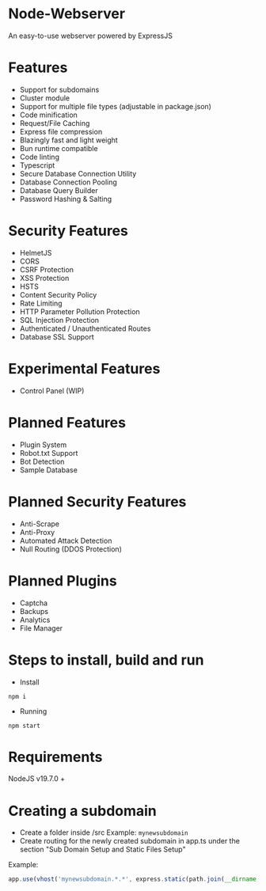 # Node-Webserver
An easy-to-use webserver powered by ExpressJS

# Features
- Support for subdomains
- Cluster module
- Support for multiple file types (adjustable in package.json)
- Code minification
- Request/File Caching
- Express file compression
- Blazingly fast and light weight
- Bun runtime compatible
- Code linting
- Typescript
- Secure Database Connection Utility
- Database Connection Pooling
- Database Query Builder
- Password Hashing & Salting

# Security Features
- HelmetJS
- CORS
- CSRF Protection
- XSS Protection
- HSTS
- Content Security Policy
- Rate Limiting
- HTTP Parameter Pollution Protection
- SQL Injection Protection
- Authenticated / Unauthenticated Routes
- Database SSL Support

# Experimental Features
- Control Panel (WIP)

# Planned Features
- Plugin System
- Robot.txt Support
- Bot Detection
- Sample Database

# Planned Security Features
- Anti-Scrape
- Anti-Proxy
- Automated Attack Detection
- Null Routing (DDOS Protection)

# Planned Plugins
- Captcha
- Backups
- Analytics
- File Manager

# Steps to install, build and run
- Install
```
npm i
```
- Running
```
npm start
```

# Requirements
NodeJS v19.7.0 +

# Creating a subdomain
- Create a folder inside /src
Example: ``mynewsubdomain``
- Create routing for the newly created subdomain in app.ts under the section "Sub Domain Setup and Static Files Setup"

Example:

```js
app.use(vhost('mynewsubdomain.*.*', express.static(path.join(__dirname, '/mynewsubdomain'))));
```
